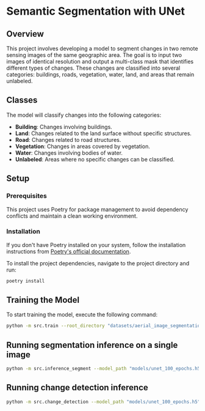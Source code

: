 # Semantic Segmentation with UNet
## Overview
This project involves developing a model to segment changes in two remote sensing images of the same geographic area. The goal is to input two images of identical resolution and output a multi-class mask that identifies different types of changes. These changes are classified into several categories: buildings, roads, vegetation, water, land, and areas that remain unlabeled.
## Classes
The model will classify changes into the following categories:
- **Building**: Changes involving buildings.
- **Land**: Changes related to the land surface without specific structures.
- **Road**: Changes related to road structures.
- **Vegetation**: Changes in areas covered by vegetation.
- **Water**: Changes involving bodies of water.
- **Unlabeled**: Areas where no specific changes can be classified.
## Setup
### Prerequisites
This project uses Poetry for package management to avoid dependency conflicts and maintain a clean working environment.
### Installation
If you don't have Poetry installed on your system, follow the installation instructions from [Poetry's official documentation](https://python-poetry.org/docs/).

To install the project dependencies, navigate to the project directory and run:
```bash
poetry install
```

## Training the Model
To start training the model, execute the following command:
```bash
python -m src.train --root_directory "datasets/aerial_image_segmentation" --save_path "models/segmentation_model.h5"
```

## Running segmentation inference on a single image
```bash
python -m src.inference_segment --model_path "models/unet_100_epochs.h5" --image_path "example_images/original_image.jpg"
```

## Running change detection inference
```bash
python -m src.change_detection --model_path "models/unet_100_epochs.h5" --image_path1 "example_images/changed_image.jpg" --image_path2 "example_images/original_image.jpg"
```

